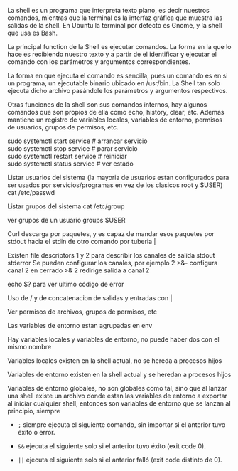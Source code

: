 La shell es un programa que interpreta texto plano, es decir nuestros comandos, mientras que la terminal es la interfaz gráfica que muestra las salidas de la shell. En Ubuntu la terminal por defecto es Gnome, y la shell que usa es Bash.

La principal function de la Shell es ejecutar comandos. La forma en la que lo hace es recibiendo nuestro texto y a partir de el identificar y ejecutar el comando con los parámetros y argumentos correspondientes. 

La forma en que ejecuta el comando es sencilla, pues un comando es en si un programa, un ejecutable binario ubicado en /usr/bin. La Shell tan solo ejecuta dicho archivo pasándole los parámetros y argumentos respectivos.

Otras funciones de la shell son sus comandos internos, hay algunos comandos que son propios de ella como echo, history, clear, etc. Ademas mantiene un registro de variables locales, variables de entorno, permisos de usuarios, grupos de permisos, etc.


sudo systemctl start service    # arrancar servicio  
sudo systemctl stop service     # parar servicio  
sudo systemctl restart service  # reiniciar  
sudo systemctl status service   # ver estado


Listar usuarios del sistema (la mayoria de usuarios estan configurados para ser usados por servicios/programas en vez de los clasicos root y $USER)
cat /etc/passwd

Listar grupos del sistema
cat /etc/group

ver grupos de un usuario
groups $USER




Curl descarga por paquetes, y es capaz de mandar esos paquetes por stdout hacia el stdin de otro comando por tuberia |

Existen file descriptors 1 y 2 para describir los canales de salida stdout stderror
Se pueden configurar los canales, por ejemplo
2 \>&- configura canal 2 en cerrado
\>& 2 redirige salida a canal 2

echo $? para ver ultimo código de error

Uso de / y de concatenacion de salidas y entradas con |




Ver permisos de archivos, grupos de permisos, etc

Las variables de entorno estan agrupadas en env

Hay variables locales y variables de entorno, no puede haber dos con el mismo nombre

Variables locales existen en la shell actual, no se hereda a procesos hijos

Variables de entorno existen en la shell actual y se heredan a procesos hijos

Variables de entorno globales, no son globales como tal, sino que al lanzar una shell existe un archivo donde estan las variables de entorno a exportar al iniciar cualquier shell, entonces son variables de entorno que se lanzan al principio, siempre

- `;` siempre ejecuta el siguiente comando, sin importar si el anterior tuvo éxito o error.
    
- `&&` ejecuta el siguiente solo si el anterior tuvo éxito (exit code 0).
    
- `||` ejecuta el siguiente solo si el anterior falló (exit code distinto de 0).